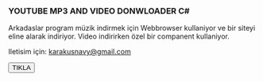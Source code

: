 <h3> YOUTUBE MP3 AND VIDEO DONWLOADER C# </h3>

Arkadaslar program müzik indirmek için Webbrowser kullaniyor ve bir siteyi eline alarak indiriyor. Video indirirken özel bir companent kullaniyor.

Iletisim için: karakusnavy@gmail.com

<button>TIKLA</button>
